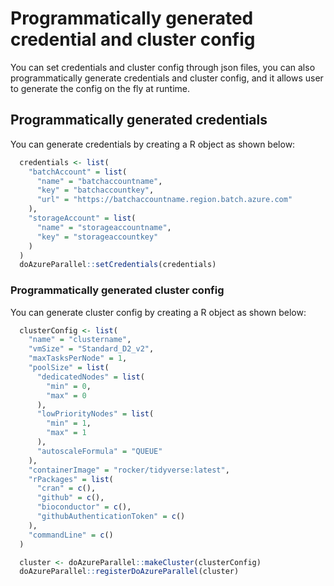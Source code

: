 # Programmatically generated credential and cluster config

You can set credentials and cluster config through json files, you can also programmatically generate credentials and cluster config, and it allows user to generate the config on the fly at runtime.

## Programmatically generated credentials

You can generate credentials by creating a R object as shown below:

```R
  credentials <- list(
    "batchAccount" = list(
      "name" = "batchaccountname",
      "key" = "batchaccountkey",
      "url" = "https://batchaccountname.region.batch.azure.com"
    ),
    "storageAccount" = list(
      "name" = "storageaccountname",
      "key" = "storageaccountkey"
    )
  )
  doAzureParallel::setCredentials(credentials)
```

### Programmatically generated cluster config

You can generate cluster config by creating a R object as shown below:

```R
  clusterConfig <- list(
    "name" = "clustername",
    "vmSize" = "Standard_D2_v2",
    "maxTasksPerNode" = 1,
    "poolSize" = list(
      "dedicatedNodes" = list(
        "min" = 0,
        "max" = 0
      ),
      "lowPriorityNodes" = list(
        "min" = 1,
        "max" = 1
      ),
      "autoscaleFormula" = "QUEUE"
    ),
    "containerImage" = "rocker/tidyverse:latest",
    "rPackages" = list(
      "cran" = c(),
      "github" = c(),
      "bioconductor" = c(),
      "githubAuthenticationToken" = c()
    ),
    "commandLine" = c()
  )

  cluster <- doAzureParallel::makeCluster(clusterConfig)
  doAzureParallel::registerDoAzureParallel(cluster)
```

